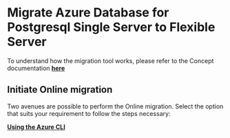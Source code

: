 # Migrate Azure Database for Postgresql Single Server to Flexible Server

To understand how the migration tool works, please refer to the Concept documentation [**here**](https://learn.microsoft.com/azure/postgresql/migrate/concepts-single-to-flexible)

## Initiate Online migration
Two avenues are possible to perform the Online migration. Select the option that suits your requirement to follow the steps necessary:

<!--- [**Using the Azure Portal**](./single2flexibleonline-migrate-using-the-azure-portal.md)
--->
[**Using the Azure CLI**](./single2flexibleonline-migrate-using-the-azure-cli.md)